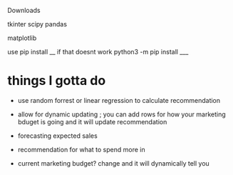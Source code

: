 Downloads

tkinter
scipy
pandas

matplotlib


use 
pip install __
if that doesnt work
python3 -m pip install ___


# things I gotta do
- use random forrest or linear regression to calculate recommendation
- allow for dynamic updating ; you can add rows for how your marketing bduget is going and it will update recommendation
- forecasting expected sales
- recommendation for what to spend more in 

- current marketing budget? change and it will dynamically tell you